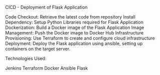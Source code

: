 CICD - Deployment of Flask Application

Code Checkout: Retrieve the latest code from repository
Install Dependency: Setup Python Libraries required for Flask Application
Dockerization: Build a Docker image of the Flask Application
Image Management: Push the Docker image to Docker Hub
Infrastructure Provisioning: Use Terraform to create and configure cloud infrastructure
Deployment: Deploy the Flask application using ansible, setting up containers on the target server.

Technologies Used:

Jenkins
Terraform
Docker
Ansible
Flask
